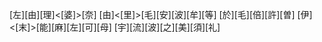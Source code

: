 [左][由][理]<[婆]>[奈] [由]<[里]>[毛][安][波][牟][等] [於][毛][倍][許][曽] [伊]<[末]>[能][麻][左][可][母] [宇][流][波][之][美][須][礼]
